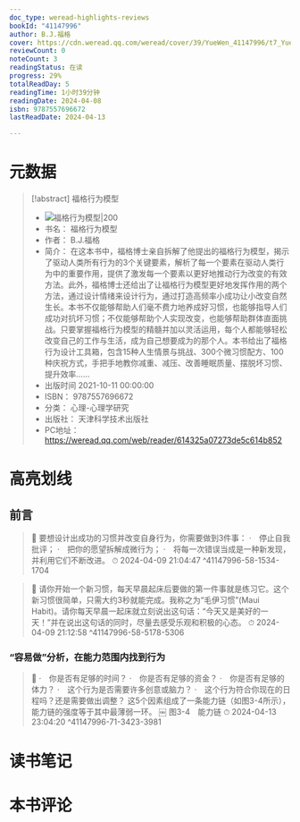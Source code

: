 ```yaml
---
doc_type: weread-highlights-reviews
bookId: "41147996"
author: B.J.福格
cover: https://cdn.weread.qq.com/weread/cover/39/YueWen_41147996/t7_YueWen_41147996.jpg
reviewCount: 0
noteCount: 3
readingStatus: 在读
progress: 29%
totalReadDay: 5
readingTime: 1小时39分钟
readingDate: 2024-04-08
isbn: 9787557696672
lastReadDate: 2024-04-13

---
```

# 元数据
> [!abstract] 福格行为模型
> - ![ 福格行为模型|200](https://cdn.weread.qq.com/weread/cover/39/YueWen_41147996/t7_YueWen_41147996.jpg)
> - 书名： 福格行为模型
> - 作者： B.J.福格
> - 简介： 在这本书中，福格博士亲自拆解了他提出的福格行为模型，揭示了驱动人类所有行为的3个关键要素，解析了每一个要素在驱动人类行为中的重要作用，提供了激发每一个要素以更好地推动行为改变的有效方法。此外，福格博士还给出了让福格行为模型更好地发挥作用的两个方法，通过设计情绪来设计行为，通过打造高频率小成功让小改变自然生长。本书不仅能够帮助人们毫不费力地养成好习惯，也能够指导人们成功对抗坏习惯；不仅能够帮助个人实现改变，也能够帮助群体直面挑战。只要掌握福格行为模型的精髓并加以灵活运用，每个人都能够轻松改变自己的工作与生活，成为自己想要成为的那个人。本书给出了福格行为设计工具箱，包含15种人生情景与挑战、300个微习惯配方、100种庆祝方式，手把手地教你减重、减压、改善睡眠质量、摆脱坏习惯、提升效率……
> - 出版时间 2021-10-11 00:00:00
> - ISBN： 9787557696672
> - 分类： 心理-心理学研究
> - 出版社： 天津科学技术出版社
> - PC地址：https://weread.qq.com/web/reader/614325a07273de5c614b852

# 高亮划线

## 前言

> 📌 要想设计出成功的习惯并改变自身行为，你需要做到3件事：
·　停止自我批评；
·　把你的愿望拆解成微行为；
·　将每一次错误当成是一种新发现，并利用它们不断改进。 
> ⏱ 2024-04-09 21:04:47 ^41147996-58-1534-1704

> 📌 请你开始一个新习惯，每天早晨起床后要做的第一件事就是练习它。这个新习惯很简单，只需大约3秒就能完成。我称之为“毛伊习惯”(Maui Habit)。请你每天早晨一起床就立刻说出这句话：“今天又是美好的一天！”并在说出这句话的同时，尽量去感受乐观和积极的心态。 
> ⏱ 2024-04-09 21:12:58 ^41147996-58-5178-5306

### “容易做”分析，在能力范围内找到行为

> 📌 ·　你是否有足够的时间？
·　你是否有足够的资金？
·　你是否有足够的体力？
·　这个行为是否需要许多创意或脑力？
·　这个行为符合你现在的日程吗？还是需要做出调整？
这5个因素组成了一条能力链（如图3-4所示），能力链的强度等于其中最薄弱一环。
￼
图3-4　能力链 
> ⏱ 2024-04-13 23:04:20 ^41147996-71-3423-3981

# 读书笔记

# 本书评论
